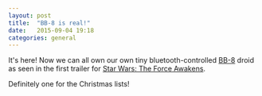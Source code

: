```yaml
---
layout: post
title:  "BB-8 is real!"
date:   2015-09-04 19:18
categories: general
---
```


It's here! Now we can all own our own tiny bluetooth-controlled [BB-8][guardian] droid as seen in the first trailer for [Star Wars: The Force Awakens][trailer-1].

Definitely one for the Christmas lists!

[guardian]: http://www.theguardian.com/technology/2015/sep/03/star-wars-droid-bb-8-is-real-you-can-take-him-home-sphero-disney
[trailer-1]: https://www.youtube.com/watch?v=erLk59H86ww
